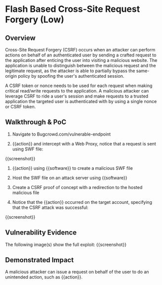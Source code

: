 # Flash Based Cross-Site Request Forgery (Low)

## Overview

Cross-Site Request Forgery (CSRF) occurs when an attacker can perform actions on behalf of an authenticated user by sending a crafted request to the application after enticing the user into visiting a malicious website. The application is unable to distinguish between the malicious request and the legitimate request, as the attacker is able to partially bypass the same-origin policy by spoofing the user's authenticated session. 

A CSRF token or nonce needs to be used for each request when making critical read/write requests to the application. A malicious attacker can leverage CSRF to ride a user's session and make requests to a trusted application the targeted user is authenticated with by using a single nonce or CSRF token.

## Walkthrough & PoC

1. Navigate to Bugcrowd.com/vulnerable-endpoint

1. {{action}} and intercept with a Web Proxy, notice that a request is sent using SWF file:

{{screenshot}}

1. {{action}} using {{software}} to create a malicious SWF file 

1. Host the SWF file on an attack server using {{software}}

1. Create a CSRF proof of concept with a redirection to the hosted malicious file

1. Notice that the {{action}} occurred on the target account, specifying that the CSRF attack was successful:

{{screenshot}}

## Vulnerability Evidence

The following image(s) show the full exploit:
{{screenshot}}

## Demonstrated Impact

A malicious attacker can issue a request on behalf of the user to do an unintended action, such as {{action}}.
